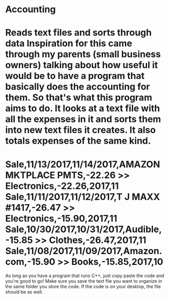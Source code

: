 # Accounting
Reads text files and sorts through data
Inspiration for this came through my parents (small business owners) talking about how useful it would be to have a program that basically does the accounting for them. So that's what this program aims to do. It looks at a text file with all the expenses in it and sorts them into new text files it creates. It also totals expenses of the same kind.
========
Sale,11/13/2017,11/14/2017,AMAZON MKTPLACE PMTS,-22.26 >> Electronics,-22.26,2017,11
Sale,11/11/2017,11/12/2017,T J MAXX #1417,-26.47       >> Electronics,-15.90,2017,11
Sale,10/30/2017,10/31/2017,Audible,-15.85              >> Clothes,-26.47,2017,11
Sale,11/08/2017,11/09/2017,Amazon.com,-15.90           >> Books,-15.85,2017,10
=======
As long as you have a program that runs C++, just copy paste the code and you're good to go!
Make sure you save the text file you want to organize in the same folder you store the code. If the code is on your desktop, the file should be as well.
